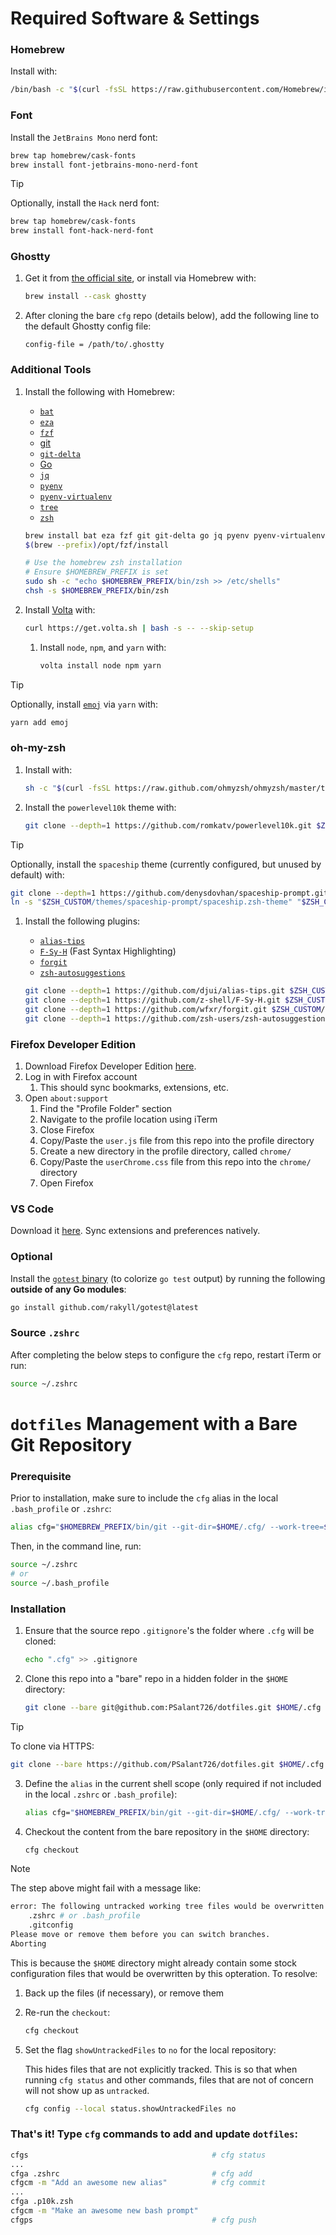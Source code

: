 # Required Software & Settings

### Homebrew
Install with:

```sh
/bin/bash -c "$(curl -fsSL https://raw.githubusercontent.com/Homebrew/install/HEAD/install.sh)"
```

### Font

Install the `JetBrains Mono` nerd font:

```sh
brew tap homebrew/cask-fonts
brew install font-jetbrains-mono-nerd-font
```

> [!TIP]
> Optionally, install the `Hack` nerd font:
>
> ```sh
> brew tap homebrew/cask-fonts
> brew install font-hack-nerd-font
> ```

### Ghostty

1. Get it from [the official site](https://ghostty.org), or install via Homebrew with:

    ```sh
    brew install --cask ghostty
    ```

1. After cloning the bare `cfg` repo (details below), add the following line to the default Ghostty config file:

    ```
    config-file = /path/to/.ghostty
    ```

### Additional Tools

1. Install the following with Homebrew:
    - [`bat`](https://github.com/sharkdp/bat)
    - [`eza`](https://github.com/eza-community/eza)
    - [`fzf`](https://github.com/junegunn/fzf)
    - [git](https://git-scm.com/)
    - [`git-delta`](https://github.com/dandavison/delta)
    - [Go](https://golang.org/)
    - [`jq`](https://stedolan.github.io/jq/)
    - [`pyenv`](https://github.com/pyenv/pyenv)
    - [`pyenv-virtualenv`](https://github.com/pyenv/pyenv-virtualenv)
    - [`tree`](https://gitlab.com/OldManProgrammer/unix-tree)
    - [`zsh`](https://www.zsh.org/)

    ```sh
    brew install bat eza fzf git git-delta go jq pyenv pyenv-virtualenv tree zsh
    $(brew --prefix)/opt/fzf/install

    # Use the homebrew zsh installation
    # Ensure $HOMEBREW_PREFIX is set
    sudo sh -c "echo $HOMEBREW_PREFIX/bin/zsh >> /etc/shells"
    chsh -s $HOMEBREW_PREFIX/bin/zsh
    ```

1. Install [Volta](https://volta.sh/) with:

    ```sh
    curl https://get.volta.sh | bash -s -- --skip-setup
    ```

    1. Install `node`, `npm`, and `yarn` with:

        ```sh
        volta install node npm yarn
        ```

> [!TIP]
> Optionally, install [`emoj`](https://github.com/sindresorhus/emoj) via `yarn` with:
>
>   ```sh
>   yarn add emoj
>   ```

### oh-my-zsh

1. Install with:

    ```sh
    sh -c "$(curl -fsSL https://raw.github.com/ohmyzsh/ohmyzsh/master/tools/install.sh)"
    ```

1. Install the `powerlevel10k` theme with:

    ```sh
    git clone --depth=1 https://github.com/romkatv/powerlevel10k.git $ZSH_CUSTOM/themes/powerlevel10k
    ```

> [!TIP]
> Optionally, install the `spaceship` theme (currently configured, but unused by default) with:
>
> ```sh
> git clone --depth=1 https://github.com/denysdovhan/spaceship-prompt.git $ZSH_CUSTOM/themes/spaceship-prompt
> ln -s "$ZSH_CUSTOM/themes/spaceship-prompt/spaceship.zsh-theme" "$ZSH_CUSTOM/themes/spaceship.zsh-theme"
> ```

1. Install the following plugins:
    - [`alias-tips`](https://github.com/djui/alias-tips)
    - [`F-Sy-H`](https://github.com/z-shell/F-Sy-H) (Fast Syntax Highlighting)
    - [`forgit`](https://github.com/wfxr/forgit)
    - [`zsh-autosuggestions`](https://github.com/zsh-users/zsh-autosuggestions)

    ```sh
    git clone --depth=1 https://github.com/djui/alias-tips.git $ZSH_CUSTOM/plugins/alias-tips &&\
    git clone --depth=1 https://github.com/z-shell/F-Sy-H.git $ZSH_CUSTOM/plugins/F-Sy-H &&\
    git clone --depth=1 https://github.com/wfxr/forgit.git $ZSH_CUSTOM/plugins/forgit &&\
    git clone --depth=1 https://github.com/zsh-users/zsh-autosuggestions $ZSH_CUSTOM/plugins/zsh-autosuggestions
    ```

### Firefox Developer Edition

1. Download Firefox Developer Edition [here](https://www.mozilla.org/en-US/firefox/developer/).
1. Log in with Firefox account
    1. This should sync bookmarks, extensions, etc.
1. Open `about:support`
    1. Find the "Profile Folder" section
    1. Navigate to the profile location using iTerm
    1. Close Firefox
    1. Copy/Paste the `user.js` file from this repo into the profile directory
    1. Create a new directory in the profile directory, called `chrome/`
    1. Copy/Paste the `userChrome.css` file from this repo into the `chrome/` directory
    1. Open Firefox

### VS Code

Download it [here](https://code.visualstudio.com/). Sync extensions and preferences natively.

### Optional

Install the [`gotest` binary](https://github.com/rakyll/gotest) (to colorize `go test` output) by running the following **outside of any Go modules**:

```sh
go install github.com/rakyll/gotest@latest
```

### Source `.zshrc`

After completing the below steps to configure the `cfg` repo, restart iTerm or run:

```sh
source ~/.zshrc
```

# `dotfiles` Management with a Bare Git Repository

### Prerequisite

Prior to installation, make sure to include the `cfg` alias in the local `.bash_profile` or `.zshrc`:

```sh
alias cfg="$HOMEBREW_PREFIX/bin/git --git-dir=$HOME/.cfg/ --work-tree=$HOME"
```

Then, in the command line, run:

```sh
source ~/.zshrc
# or
source ~/.bash_profile
```

### Installation

1. Ensure that the source repo `.gitignore`'s the folder where `.cfg` will be cloned:

    ```sh
    echo ".cfg" >> .gitignore
    ```

2. Clone this repo into a "bare" repo in a hidden folder in the `$HOME` directory:

    ```sh
    git clone --bare git@github.com:PSalant726/dotfiles.git $HOME/.cfg
    ```

> [!TIP]
> To clone via HTTPS:
>
> ```sh
> git clone --bare https://github.com/PSalant726/dotfiles.git $HOME/.cfg
> ```

3. Define the `alias` in the current shell scope (only required if not included in the local `.zshrc` or `.bash_profile`):

    ```sh
    alias cfg="$HOMEBREW_PREFIX/bin/git --git-dir=$HOME/.cfg/ --work-tree=$HOME"
    ```

4. Checkout the content from the bare repository in the `$HOME` directory:

    ```sh
    cfg checkout
    ```

> [!NOTE]
> The step above might fail with a message like:
>
> ```sh
> error: The following untracked working tree files would be overwritten by checkout:
>     .zshrc # or .bash_profile
>     .gitconfig
> Please move or remove them before you can switch branches.
> Aborting
> ```
>
> This is because the `$HOME` directory might already contain some stock configuration files that would be overwritten by this opteration. To resolve:
>   1. Back up the files (if necessary), or remove them
>   2. Re-run the `checkout`:
>
>       ```sh
>       cfg checkout
>       ```

5. Set the flag `showUntrackedFiles` to `no` for the local repository:

    This hides files that are not explicitly tracked. This is so that when running `cfg status` and other commands, files that are not of concern will not show up as `untracked`.

    ```sh
    cfg config --local status.showUntrackedFiles no
    ```

### That's it! Type `cfg` commands to add and update `dotfiles`:

```sh
cfgs                                         # cfg status
...
cfga .zshrc                                  # cfg add
cfgcm -m "Add an awesome new alias"          # cfg commit
...
cfga .p10k.zsh
cfgcm -m "Make an awesome new bash prompt"
cfgps                                        # cfg push
```
